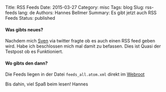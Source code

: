 Title: RSS Feeds
Date: 2015-03-27
Category: misc
Tags: blog
Slug: rss-feeds
lang: de
Authors: Hannes Bellmer
Summary: Es gibt jetzt auch RSS Feeds
Status: published

#### Was gibts neues?
Nachdem mich [Sven](http://github.org/strubbl) via twitter fragte ob es auch
einen RSS feed geben wird. Habe ich beschlossen mich mal damit zu befassen.
Dies ist Quasi der Testpost ob es Funktioniert.

#### Wo gibts den dann?
Die Feeds liegen in der Datei `feeds_all.atom.xml` direkt im [Webroot](http://blog.bellmer.org/feeds_all.atom.xml)


Bis dahin,
viel Spaß beim lesen!
Hannes

